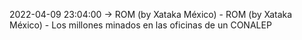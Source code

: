 2022-04-09 23:04:00 -> ROM (by Xataka México) - ROM (by Xataka México) - Los millones minados en las oficinas de un CONALEP
